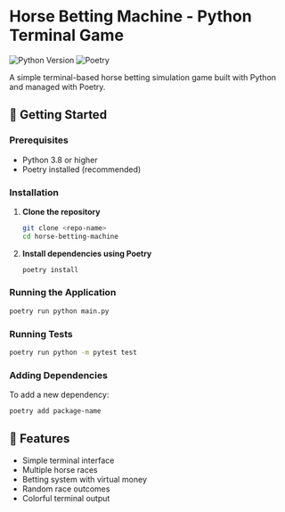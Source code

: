 # Horse Betting Machine - Python Terminal Game

![Python Version](https://img.shields.io/badge/python-3.8%2B-blue)
![Poetry](https://img.shields.io/badge/packaging-poetry-cyan)

A simple terminal-based horse betting simulation game built with Python and managed with Poetry.

## 🏁 Getting Started

### Prerequisites

- Python 3.8 or higher
- Poetry installed (recommended)

### Installation

1. **Clone the repository**
   ```bash
   git clone <repo-name>
   cd horse-betting-machine
   ```

2. **Install dependencies using Poetry**
   ```bash
   poetry install
   ```



### Running the Application

```bash
poetry run python main.py
```



### Running Tests

```bash
poetry run python -m pytest test
```

### Adding Dependencies

To add a new dependency:
```bash
poetry add package-name
```



## 📜 Features

- Simple terminal interface
- Multiple horse races
- Betting system with virtual money
- Random race outcomes
- Colorful terminal output